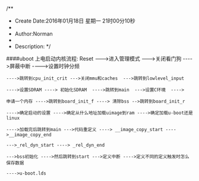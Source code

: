 /**
* Create Date:2016年01月18日 星期一 21时00分10秒
* 
* Author:Norman
* 
* Description: 
*/

####uboot 上电启动内核流程:
    Reset --->进入管理模式   --->关闭看门狗 ---->屏蔽中断 ---->设置时钟分频

    ---->跳转到cpu_init_crit --->关闭mmu和caches  --->跳转到lowlevel_input

    ---->设置SDRAM ----> 初始化SDRAM  ---->跳转到main  --->设置C环境  ---->

    申请一个内存 ---->跳转到board_init_f ----> 清除bss -->跳转到board_init_r

    ---->确定启动的设置 ---->确定从什么地址加载uimage到ram ---->确定加载u-boot还是linux

    ---->加载完后跳转到main --->代码重定义 ----> __image_copy_start ---->__image_copy_end

    --->_rel_dyn_start ----> _rel_dyn_end

    --->bss初始化 ---->然后跳转到start --->定义中断 ---->定义不同的定义触发时怎么保存数据 

    ---->u-boot.lds
